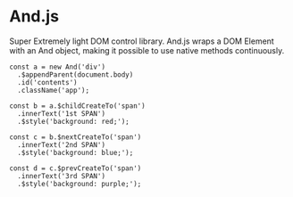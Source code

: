 # And.js
Super Extremely light DOM control library. And.js wraps a DOM Element with an And object, making it possible to use native methods continuously.

    const a = new And('div')
      .$appendParent(document.body)
      .id('contents')
      .className('app');

    const b = a.$childCreateTo('span')
      .innerText('1st SPAN')
      .$style('background: red;');

    const c = b.$nextCreateTo('span')
      .innerText('2nd SPAN')
      .$style('background: blue;');

    const d = c.$prevCreateTo('span')
      .innerText('3rd SPAN')
      .$style('background: purple;');
